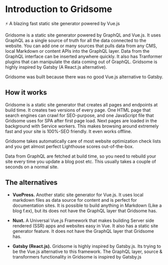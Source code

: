 # Introduction to Gridsome
<p class="lead">
	⚡️ A blazing fast static site generator powered by Vue.js
</p>

Gridsome is a static site generator powered by GraphQL and Vue.js. It uses GraphQL as a single source of truth for all the data connected to the website. You can add one or many sources that pulls data from any CMS, local Markdown or content APIs into the GraphQL layer. Data from the GraphQL interface can be inserted anywhere quickly. It also has Tranformer plugins that can manipulate the data coming out of GraphQL. Gridsome is highly inspired by Gatsby (A React.js alternative).

Gridsome was built because there was no good Vue.js alternative to Gatsby.


## How it works
Gridsome is a static site generator that creates all pages and endpoints at build time. It creates two versions of every page. One HTML page that search engines can crawl for SEO-purpose, and one JavaScript file that Gridsome uses for SPA after first page load. Next pages are loaded in the background with Service workers. This makes browsing around extremely fast and your site is 100%-SEO friendly. It even works offline.

Gridsome takes automatically care of most website optimization check lists and you get almost perfect Lighthouse scores out-of-the-box.

Data from GraphQL are fetched at build time, so you need to rebuild your site every time you update a blog post etc. This usually takes a couple of seconds on a normal site.


## The alternatives
-	**VuePress.** Another static site generator for Vue.js. It uses local markdown files as data source for content and is perfect for documentation sites. It is possible to build anything in Markdown (Like a blog f.ex), but its does not have the GraphQL layer that Gridsome has.

-	**Nuxt.**  A Universal Vue.js Framework that makes building Server side rendered (SSR) apps and websites easy in Vue. It also has a static site generator feature. It does not have the GraphQL layer that Gridsome has.

-	**Gatsby (React.js).**  Gridsome is highly inspired by Gatsby.js. Its trying to be the Vue.js alternative to this framework. The GraphQL layer, source & transformers functionality in Gridsome is inspired by Gatsby.js

